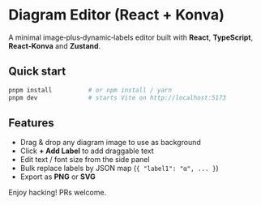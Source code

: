 # Diagram Editor (React + Konva)

A minimal image‑plus‑dynamic‑labels editor built with **React**, **TypeScript**, **React‑Konva** and **Zustand**.

## Quick start

```bash
pnpm install          # or npm install / yarn
pnpm dev              # starts Vite on http://localhost:5173
```

## Features

* Drag & drop any diagram image to use as background
* Click **+ Add Label** to add draggable text
* Edit text / font size from the side panel
* Bulk replace labels by JSON map (`{ "label1": "α", ... }`)
* Export as **PNG** or **SVG**

Enjoy hacking! PRs welcome.